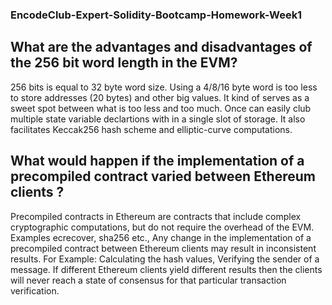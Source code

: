### EncodeClub-Expert-Solidity-Bootcamp-Homework-Week1

## What are the advantages and disadvantages of the 256 bit word length in the EVM?

256 bits is equal to 32 byte word size. Using a 4/8/16 byte word is too less to store addresses (20 bytes) and other big values.
It kind of serves as a sweet spot between what is too less and too much. Once can easily club multiple state variable declartions with in a single slot of storage.
It also facilitates Keccak256 hash scheme and elliptic-curve computations. 

## What would happen if the implementation of a precompiled contract varied between Ethereum clients ?

Precompiled contracts in Ethereum are contracts that include complex cryptographic computations, but do not require the overhead of the EVM.
Examples ecrecover, sha256 etc., Any change in the implementation of a precompiled contract between Ethereum clients may result in inconsistent results.
For Example: Calculating the hash values, Verifying the sender of a message. If different Ethereum clients yield different results then the clients will
never reach a state of consensus for that particular transaction verification.
